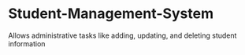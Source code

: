 # Student-Management-System
Allows administrative tasks like adding, updating, and deleting student information
